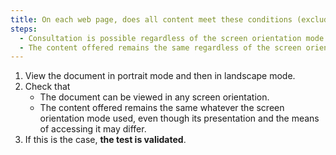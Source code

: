 ```yaml
---
title: On each web page, does all content meet these conditions (excluding special cases)?
steps:
  - Consultation is possible regardless of the screen orientation mode.
  - The content offered remains the same regardless of the screen orientation used, even if its presentation and the means of accessing it may differ.
---
```


1. View the document in portrait mode and then in landscape mode.
2. Check that
   - The document can be viewed in any screen orientation.
   - The content offered remains the same whatever the screen orientation mode used, even though its presentation and the means of accessing it may differ.
3. If this is the case, **the test is validated**.